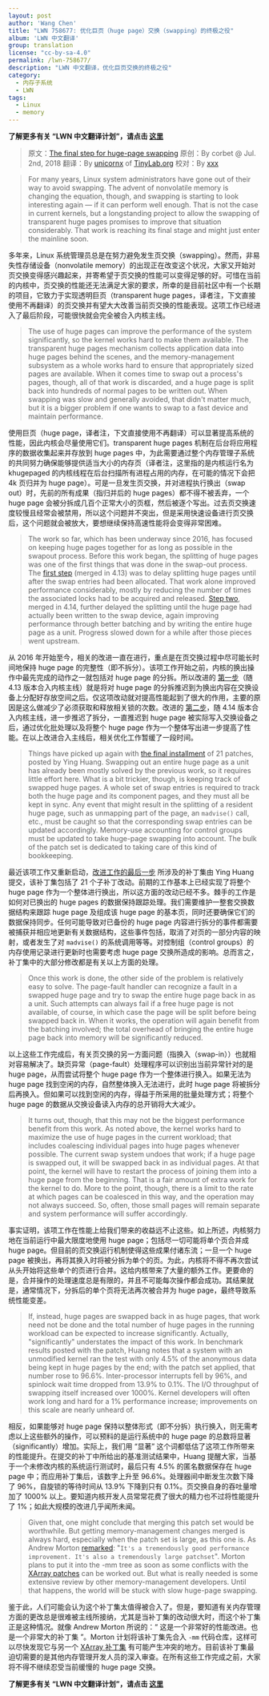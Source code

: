 ```yaml
---
layout: post
author: 'Wang Chen'
title: "LWN 758677: 优化巨页（huge page）交换（swapping）的终极之役"
album: 'LWN 中文翻译'
group: translation
license: "cc-by-sa-4.0"
permalink: /lwn-758677/
description: "LWN 中文翻译，优化巨页交换的终极之役"
category:
  - 内存子系统
  - LWN
tags:
  - Linux
  - memory
---
```


**了解更多有关 “LWN 中文翻译计划”，请点击 [这里](/lwn/)**

> 原文：[The final step for huge-page swapping](https://lwn.net/Articles/758677/)
> 原创：By corbet @ Jul. 2nd, 2018
> 翻译：By [unicornx](https://github.com/unicornx) of [TinyLab.org][1]
> 校对：By [xxx](https://github.com/xxx)

> For many years, Linux system administrators have gone out of their way to avoid swapping. The advent of nonvolatile memory is changing the equation, though, and swapping is starting to look interesting again — if it can perform well enough. That is not the case in current kernels, but a longstanding project to allow the swapping of transparent huge pages promises to improve that situation considerably. That work is reaching its final stage and might just enter the mainline soon.

多年来，Linux 系统管理员总是在努力避免发生页交换（swapping）。然而，非易失性存储设备（nonvolatile memory）的出现正在改变这个状况，大家又开始对页交换变得感兴趣起来，并寄希望于页交换的性能可以变得足够的好。可惜在当前的内核中，页交换的性能还无法满足大家的要求，所幸的是目前社区中有一个长期的项目，它致力于实现透明巨页（transparent huge pages，译者注，下文直接使用不再翻译）的页交换并有望大大改善当前页交换的性能表现。这项工作已经进入了最后阶段，可能很快就会完全被合入内核主线。

> The use of huge pages can improve the performance of the system significantly, so the kernel works hard to make them available. The transparent huge pages mechanism collects application data into huge pages behind the scenes, and the memory-management subsystem as a whole works hard to ensure that appropriately sized pages are available. When it comes time to swap out a process's pages, though, all of that work is discarded, and a huge page is split back into hundreds of normal pages to be written out. When swapping was slow and generally avoided, that didn't matter much, but it is a bigger problem if one wants to swap to a fast device and maintain performance.

使用巨页（huge page，译者注，下文直接使用不再翻译）可以显著提高系统的性能，因此内核会尽量使用它们。transparent huge pages 机制在后台将应用程序的数据收集起来并存放到 huge pages 中，为此需要通过整个内存管理子系统的共同努力确保能够提供适当大小的内存页（译者注，这里指的是内核运行名为 khugepaged 的内核线程在后台扫描所有进程占用的内存，在可能的情况下会把 4k 页归并为 huge page）。可是一旦发生页交换，并对进程执行换出（swap out）时，先前的所有成果（指归并后的 huge pages）都不得不被丢弃，一个 huge page 会被分拆成几百个正常大小的页框，然后被逐个写出。过去页交换速度较慢且经常会被禁用，所以这个问题并不突出，但是采用快速设备进行页交换后，这个问题就会被放大，要想继续保持高速性能将会变得非常困难。

> The work so far, which has been underway since 2016, has focused on keeping huge pages together for as long as possible in the swapout process. Before this work began, the splitting of huge pages was one of the first things that was done in the swap-out process. The [first step](https://lwn.net/Articles/702159/) (merged in 4.13) was to delay splitting huge pages until after the swap entries had been allocated. That work alone improved performance considerably, mostly by reducing the number of times the associated locks had to be acquired and released. [Step two](https://lwn.net/Articles/728627/), merged in 4.14, further delayed the splitting until the huge page had actually been written to the swap device, again improving performance through better batching and by writing the entire huge page as a unit. Progress slowed down for a while after those pieces went upstream.

从 2016 年开始至今，相关的改进一直在进行，重点是在页交换过程中尽可能长时间地保持 huge page 的完整性（即不拆分）。该项工作开始之前，内核的换出操作中最先完成的动作之一就包括对 huge page 的分拆。所以改进的 [第一步](https://lwn.net/Articles/702159/)（随 4.13 版本合入内核主线）就是将对 huge page 的分拆推迟到为换出内容在交换设备上分配好存放空间之后。仅这项改动就对提高性能起到了很大的作用，主要的原因是这么做减少了必须获取和释放相关锁的次数。改进的 [第二步](https://lwn.net/Articles/728627/)，随 4.14 版本合入内核主线，进一步推迟了拆分，一直推迟到 huge page 被实际写入交换设备之后，通过优化批处理以及将整个 huge page 作为一个整体写出进一步提高了性能。在以上改进合入主线后，相关优化工作暂缓了一段时间。

> Things have picked up again with [the final installment](https://lwn.net/Articles/758107/) of 21 patches, posted by Ying Huang. Swapping out an entire huge page as a unit has already been mostly solved by the previous work, so it requires little effort here. What is a bit trickier, though, is keeping track of swapped huge pages. A whole set of swap entries is required to track both the huge page and its component pages, and they must all be kept in sync. Any event that might result in the splitting of a resident huge page, such as unmapping part of the page, an `madvise()` call, etc., must be caught so that the corresponding swap entries can be updated accordingly. Memory-use accounting for control groups must be updated to take huge-page swapping into account. The bulk of the patch set is dedicated to taking care of this kind of bookkeeping.

最近该项工作又重新启动，[改进工作的最后一步](https://lwn.net/Articles/758107/) 所涉及的补丁集由 Ying Huang 提交，该补丁集包括了 21 个子补丁改动。前期的工作基本上已经实现了将整个 huge page 作为一个整体进行换出，所以这方面的改动已经不多。棘手的工作是如何对已换出的 huge pages 的数据保持跟踪处理。我们需要维护一整套交换数据结构来跟踪 huge page 及组成该 huge page 的基本页，同时还要确保它们的数据保持同步。任何可能导致对已备份的 huge page 内容进行拆分的事件都需要被捕获并相应地更新有关数据结构，这些事件包括，取消了对页的一部分内容的映射，或者发生了对 `madvise()` 的系统调用等等。对控制组（control groups）的内存使用记录进行更新时也需要考虑 huge page 交换所造成的影响。总而言之，补丁集中的大部分修改都是有关以上方面的处理。

> Once this work is done, the other side of the problem is relatively easy to solve. The page-fault handler can recognize a fault in a swapped huge page and try to swap the entire huge page back in as a unit. Such attempts can always fail if a free huge page is not available, of course, in which case the page will be split before being swapped back in. When it works, the operation will again benefit from the batching involved; the total overhead of bringing the entire huge page back into memory will be significantly reduced.

以上这些工作完成后，有关页交换的另一方面问题（指换入（swap-in））也就相对容易解决了。缺页异常（page-fault）处理程序可以识别出当前异常针对的是 huge page，从而尝试将整个 huge page 作为一个整体进行换入。如果无法为 huge page 找到空闲的内存，自然整体换入无法进行，此时 huge page 将被拆分后再换入。但如果可以找到空闲的内存，得益于所采用的批量处理方式；将整个 huge page 的数据从交换设备读入内存的总开销将大大减少。

> It turns out, though, that this may not be the biggest performance benefit from this work. As noted above, the kernel works hard to maximize the use of huge pages in the current workload; that includes coalescing individual pages into huge pages whenever possible. The current swap system undoes that work; if a huge page is swapped out, it will be swapped back in as individual pages. At that point, the kernel will have to restart the process of joining them into a huge page from the beginning. That is a fair amount of extra work for the kernel to do. More to the point, though, there is a limit to the rate at which pages can be coalesced in this way, and the operation may not always succeed. So, often, those small pages will remain separate and system performance will suffer accordingly.

事实证明，该项工作在性能上给我们带来的收益远不止这些。如上所述，内核努力地在当前运行中最大限度地使用 huge page；包括尽一切可能将单个页合并成 huge page。但目前的页交换运行机制使得这些成果付诸东流；一旦一个 huge page 被换出，再将其换入时将被分拆为单个的页。为此，内核将不得不再次尝试从头开始将这些单个的页进行合并。这给内核带来了大量的额外工作。更要命的是，合并操作的处理速度总是有限的，并且不可能每次操作都会成功。其结果就是，通常情况下，分拆后的单个页将无法再次被合并为 huge page，最终导致系统性能变差。

> If, instead, huge pages are swapped back in as huge pages, that work need not be done and the total number of huge pages in the running workload can be expected to increase significantly. Actually, "significantly" understates the impact of this work. In benchmark results posted with the patch, Huang notes that a system with an unmodified kernel ran the test with only 4.5% of the anonymous data being kept in huge pages by the end; with the patch set applied, that number rose to 96.6%. Inter-processor interrupts fell by 96%, and spinlock wait time dropped from 13.9% to 0.1%. The I/O throughput of swapping itself increased over 1000%. Kernel developers will often work long and hard for a 1% performance increase; improvements on this scale are nearly unheard of.

相反，如果能够对 huge page 保持以整体形式（即不分拆）执行换入，则无需考虑以上这些额外的操作，可以预料的是运行系统中的 huge page 的总数将显著（significantly）增加。实际上，我们用 “显著” 这个词都低估了这项工作所带来的性能提升。在提交的补丁中所给出的基准测试结果中，Huang 提醒大家，当基于一个未修改内核的系统运行测试时，最后只有 4.5% 的匿名数据保存在 huge page 中；而应用补丁集后，该数字上升至 96.6%。处理器间中断发生次数下降了 96%，自旋锁的等待时间从 13.9% 下降到只有 0.1%。页交换自身的吞吐量增加了 1000% 以上。要知道内核开发人员常常花费了很大的精力也不过将性能提升了 1%；如此大规模的改进几乎闻所未闻。

> Given that, one might conclude that merging this patch set would be worthwhile. But getting memory-management changes merged is always hard, especially when the patch set is large, as this one is. As Andrew Morton [remarked](https://lwn.net/Articles/758107/): "`It's a tremendously good performance improvement. It's also a tremendously large patchset`". Morton plans to put it into the -mm tree as soon as some conflicts with the [XArray patches](https://lwn.net/Articles/757342/) can be worked out. But what is really needed is some extensive review by other memory-management developers. Until that happens, the world will be stuck with slow huge-page swapping.

鉴于此，人们可能会认为这个补丁集太值得被合入了。但是，要知道有关内存管理方面的更改总是很难被主线所接纳，尤其是当补丁集的改动很大时，而这个补丁集正是这种情况。就像 Andrew Morton 所说的：“ 这是一个非常好的性能改进。也是一个非常大的补丁集 ”。Morton 计划将该补丁集先合入 `-mm` 代码仓库，这样可以尽快发现它与另一个 [XArray 补丁集](https://lwn.net/Articles/757342/) 有可能产生冲突的地方。目前该补丁集最迫切需要的是其他内存管理开发人员的深入审查。在所有这些工作完成之前，大家将不得不继续忍受当前缓慢的 huge page 交换。

**了解更多有关 “LWN 中文翻译计划”，请点击 [这里](/lwn/)**

[1]: http://tinylab.org
